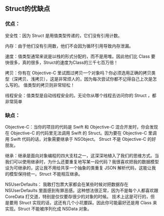 ## Struct的优缺点

### 优点：

安全性：因为 Struct 是用值类型传递的，它们没有引用计数。

内存：由于他们没有引用数，他们不会因为循环引用导致内存泄漏。

速度：值类型通常来说是以栈的形式分配的，而不是用堆。因此他们比 Class 要快很多，真的很多，Struct的速度为Class的三千七百万倍！

拷贝：你有在 Objective-C 里试图过拷贝一个对象吗？你必须选用正确的拷贝类型（深拷贝、浅拷贝），这是非常烦人的，因为每次尝试你都不记得自己上次是怎么写的。 值类型的拷贝则非常轻松！

线程安全：值类型是自动线程安全的。无论你从哪个线程去访问你的 Struct ，都非常简单

### 缺点：

Objective-C：当你的项目的代码是 Swift 和 Objective-C 混合开发时，你会发现在 Objective-C 的代码里无法调用 Swift 的 Struct。因为要在 Objective-C 里调用 Swift 代码的话，对象需要继承于 NSObject。
 Struct 不是 Objective-C 的好朋友。

继承：继承是面向对象编程的四大支柱之一，这深深地植入了我们的思维方式。当我们可以使用继承时，为什么还要重复地写某一段代码？我很喜欢把我的数据模型设为可继承的，这让我不用给共享一个抽象的类重复 JSON 解析代码，这能让我的模型保持统一。Struct 不能相互继承。

NSUserDefaults：
 我敢打包票大家都会在某些时候对把数据存在 NSUserDefaults 里面感到有罪恶感。这种想法很正常，因为不是每个人都喜欢跟 CoreData 打交道，特别是仅仅要存很少的对象的时候。 技术上这是可行的，但是要用 Struct 实现的话，这还有几个小坑要踩。因此你可能最好还是用 Class 来实现。Struct 不能被序列化成 NSData 对象。

